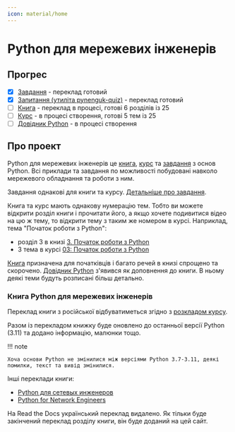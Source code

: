 ```yaml
---
icon: material/home
---
```


# Python для мережевих інженерів

## Прогрес

* [x] [Завдання](/tasks/) - переклад готовий
* [x] [Запитання (утиліта pynenguk-quiz)](/tasks/quiz/) - переклад готовий
* [ ] [Книга](/book/) - переклад в процесі, готові 6 розділів із 25
* [ ] [Курс](/course/) - в процесі створення, готові 5 тем із 25
* [ ] [Довідник Python](/reference/) - в процесі створення

## Про проект

Python для мережевих інженерів це [книга](/book/), [курс](/course/) та
[завдання](/tasks/) з основ Python. Всі приклади та завдання по можливості
побудовані навколо мережевого обладнання та роботи з ним.

Завдання однакові для книги та курсу. [Детальніше про завдання](/tasks/).

Книга та курс мають однакову нумерацію тем.  Тобто ви можете відкрити розділ
книги і прочитати його, а якщо хочете подивитися відео на цю ж тему, то
відкрити тему з таким же номером в курсі.  Наприклад, тема "Початок роботи з
Python":

* розділ 3 в книзі [3. Початок роботи з Python](/book/03-python-intro/)
* 3 тема в курсі [03: Початок роботи з Python](/course/topics/03-python-intro/)

[Книга](/book/) призначена для початківців і багато речей в книзі спрощено та
скорочено.  [Довідник Python](/reference/) з'явився як доповнення до книги. В
ньому деякі теми будуть розписані більш детально.

### Книга Python для мережевих інженерів

Переклад книги з російської відбуватиметься згідно з [розкладом
курсу](/course/schedule/).

Разом із перекладом книжку буде оновлено до останньої версії Python (3.11) та
додано інформацію, малюнки тощо.

!!! note

    Хоча основи Python не змінилися між версіями Python 3.7-3.11, деякі
    помилки, текст та вивід змінилися.


Інші переклади книги:

* [Python для сетевых инженеров](https://pyneng.readthedocs.io/ru/latest/)
* [Python for Network Engineers](https://pyneng.readthedocs.io/en/latest/)

На Read the Docs український переклад видалено.  Як тільки буде закінчений
переклад розділу книги, він буде доданий на цей сайт.

